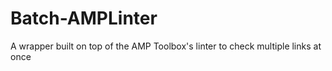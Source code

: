 # Batch-AMPLinter
A wrapper built on top of the AMP Toolbox's linter to check multiple links at once
